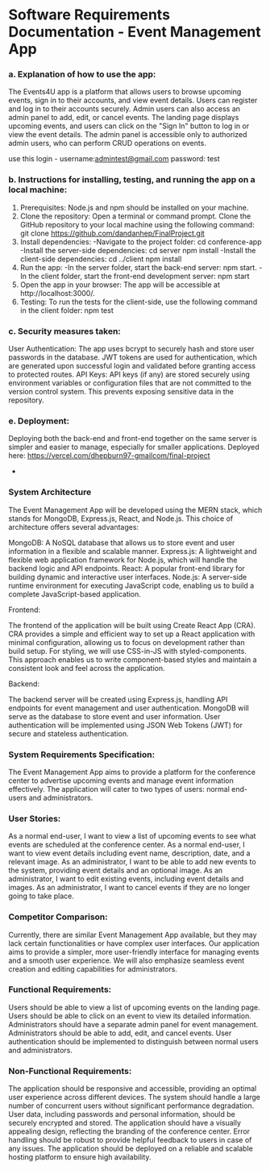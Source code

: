 # Software Requirements Documentation - Event Management App

### a. Explanation of how to use the app:

The Events4U app is a platform that allows users to browse upcoming events, sign in to their accounts, and view event details. Users can register and log in to their accounts securely. Admin users can also access an admin panel to add, edit, or cancel events. The landing page displays upcoming events, and users can click on the "Sign In" button to log in or view the event details. The admin panel is accessible only to authorized admin users, who can perform CRUD operations on events.

use this login - username:admintest@gmail.com password: test

### b. Instructions for installing, testing, and running the app on a local machine:

1. Prerequisites:
   Node.js and npm should be installed on your machine.
2. Clone the repository:
   Open a terminal or command prompt.
   Clone the GitHub repository to your local machine using the following command:
   git clone https://github.com/dandanhep/FinalProject.git
3. Install dependencies:
   -Navigate to the project folder:
   cd conference-app
   -Install the server-side dependencies:
   cd server
   npm install
   -Install the client-side dependencies:
   cd ../client
   npm install
4. Run the app: -In the server folder, start the back-end server:
   npm start. -In the client folder, start the front-end development server: npm start
5. Open the app in your browser:
   The app will be accessible at http://localhost:3000/.
6. Testing: To run the tests for the client-side, use the following command in the client folder:
   npm test

### c. Security measures taken:

User Authentication: The app uses bcrypt to securely hash and store user passwords in the database. JWT tokens are used for authentication, which are generated upon successful login and validated before granting access to protected routes.
API Keys: API keys (if any) are stored securely using environment variables or configuration files that are not committed to the version control system. This prevents exposing sensitive data in the repository.

### e. Deployment:

Deploying both the back-end and front-end together on the same server is simpler and easier to manage, especially for smaller applications.
Deployed here: https://vercel.com/dhepburn97-gmailcom/final-project

-

### System Architecture

The Event Management App will be developed using the MERN stack, which stands for MongoDB, Express.js, React, and Node.js. This choice of architecture offers several advantages:

MongoDB: A NoSQL database that allows us to store event and user information in a flexible and scalable manner.
Express.js: A lightweight and flexible web application framework for Node.js, which will handle the backend logic and API endpoints.
React: A popular front-end library for building dynamic and interactive user interfaces.
Node.js: A server-side runtime environment for executing JavaScript code, enabling us to build a complete JavaScript-based application.

Frontend:

The frontend of the application will be built using Create React App (CRA). CRA provides a simple and efficient way to set up a React application with minimal configuration, allowing us to focus on development rather than build setup.
For styling, we will use CSS-in-JS with styled-components. This approach enables us to write component-based styles and maintain a consistent look and feel across the application.

Backend:

The backend server will be created using Express.js, handling API endpoints for event management and user authentication.
MongoDB will serve as the database to store event and user information.
User authentication will be implemented using JSON Web Tokens (JWT) for secure and stateless authentication.

### System Requirements Specification:

The Event Management App aims to provide a platform for the conference center to advertise upcoming events and manage event information effectively. The application will cater to two types of users: normal end-users and administrators.

### User Stories:

As a normal end-user, I want to view a list of upcoming events to see what events are scheduled at the conference center.
As a normal end-user, I want to view event details including event name, description, date, and a relevant image.
As an administrator, I want to be able to add new events to the system, providing event details and an optional image.
As an administrator, I want to edit existing events, including event details and images.
As an administrator, I want to cancel events if they are no longer going to take place.

### Competitor Comparison:

Currently, there are similar Event Management App available, but they may lack certain functionalities or have complex user interfaces. Our application aims to provide a simpler, more user-friendly interface for managing events and a smooth user experience. We will also emphasize seamless event creation and editing capabilities for administrators.

### Functional Requirements:

Users should be able to view a list of upcoming events on the landing page.
Users should be able to click on an event to view its detailed information.
Administrators should have a separate admin panel for event management.
Administrators should be able to add, edit, and cancel events.
User authentication should be implemented to distinguish between normal users and administrators.

### Non-Functional Requirements:

The application should be responsive and accessible, providing an optimal user experience across different devices.
The system should handle a large number of concurrent users without significant performance degradation.
User data, including passwords and personal information, should be securely encrypted and stored.
The application should have a visually appealing design, reflecting the branding of the conference center.
Error handling should be robust to provide helpful feedback to users in case of any issues.
The application should be deployed on a reliable and scalable hosting platform to ensure high availability.
